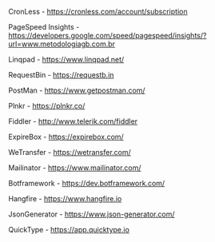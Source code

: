 CronLess - https://cronless.com/account/subscription	

PageSpeed Insights - https://developers.google.com/speed/pagespeed/insights/?url=www.metodologiagb.com.br

Linqpad - https://www.linqpad.net/

RequestBin - https://requestb.in

PostMan - https://www.getpostman.com/	

Plnkr - https://plnkr.co/	

Fiddler - http://www.telerik.com/fiddler	

ExpireBox - https://expirebox.com/	

WeTransfer - https://wetransfer.com/	

Mailinator - https://www.mailinator.com/	

Botframework - https://dev.botframework.com/	

Hangfire - https://www.hangfire.io	

JsonGenerator - https://www.json-generator.com/	

QuickType - https://app.quicktype.io


